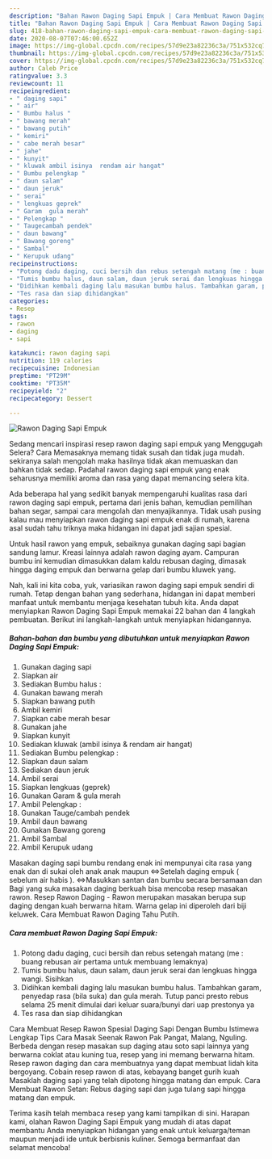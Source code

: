 ```yaml
---
description: "Bahan Rawon Daging Sapi Empuk | Cara Membuat Rawon Daging Sapi Empuk Yang Bikin Ngiler"
title: "Bahan Rawon Daging Sapi Empuk | Cara Membuat Rawon Daging Sapi Empuk Yang Bikin Ngiler"
slug: 418-bahan-rawon-daging-sapi-empuk-cara-membuat-rawon-daging-sapi-empuk-yang-bikin-ngiler
date: 2020-08-07T07:46:00.652Z
image: https://img-global.cpcdn.com/recipes/57d9e23a82236c3a/751x532cq70/rawon-daging-sapi-empuk-foto-resep-utama.jpg
thumbnail: https://img-global.cpcdn.com/recipes/57d9e23a82236c3a/751x532cq70/rawon-daging-sapi-empuk-foto-resep-utama.jpg
cover: https://img-global.cpcdn.com/recipes/57d9e23a82236c3a/751x532cq70/rawon-daging-sapi-empuk-foto-resep-utama.jpg
author: Caleb Price
ratingvalue: 3.3
reviewcount: 11
recipeingredient:
- " daging sapi"
- " air"
- " Bumbu halus "
- " bawang merah"
- " bawang putih"
- " kemiri"
- " cabe merah besar"
- " jahe"
- " kunyit"
- " kluwak ambil isinya  rendam air hangat"
- " Bumbu pelengkap "
- " daun salam"
- " daun jeruk"
- " serai"
- " lengkuas geprek"
- " Garam  gula merah"
- " Pelengkap "
- " Taugecambah pendek"
- " daun bawang"
- " Bawang goreng"
- " Sambal"
- " Kerupuk udang"
recipeinstructions:
- "Potong dadu daging, cuci bersih dan rebus setengah matang (me : buang rebusan air pertama untuk membuang lemaknya)"
- "Tumis bumbu halus, daun salam, daun jeruk serai dan lengkuas hingga wangi. Sisihkan"
- "Didihkan kembali daging lalu masukan bumbu halus. Tambahkan garam, penyedap rasa (bila suka) dan gula merah. Tutup panci presto rebus selama 25 menit dimulai dari keluar suara/bunyi dari uap prestonya ya"
- "Tes rasa dan siap dihidangkan"
categories:
- Resep
tags:
- rawon
- daging
- sapi

katakunci: rawon daging sapi 
nutrition: 119 calories
recipecuisine: Indonesian
preptime: "PT29M"
cooktime: "PT35M"
recipeyield: "2"
recipecategory: Dessert

---
```



![Rawon Daging Sapi Empuk](https://img-global.cpcdn.com/recipes/57d9e23a82236c3a/751x532cq70/rawon-daging-sapi-empuk-foto-resep-utama.jpg)

Sedang mencari inspirasi resep rawon daging sapi empuk yang Menggugah Selera? Cara Memasaknya memang tidak susah dan tidak juga mudah. sekiranya salah mengolah maka hasilnya tidak akan memuaskan dan bahkan tidak sedap. Padahal rawon daging sapi empuk yang enak seharusnya memiliki aroma dan rasa yang dapat memancing selera kita.

Ada beberapa hal yang sedikit banyak mempengaruhi kualitas rasa dari rawon daging sapi empuk, pertama dari jenis bahan, kemudian pemilihan bahan segar, sampai cara mengolah dan menyajikannya. Tidak usah pusing kalau mau menyiapkan rawon daging sapi empuk enak di rumah, karena asal sudah tahu triknya maka hidangan ini dapat jadi sajian spesial.

Untuk hasil rawon yang empuk, sebaiknya gunakan daging sapi bagian sandung lamur. Kreasi lainnya adalah rawon daging ayam. Campuran bumbu ini kemudian dimasukkan dalam kaldu rebusan daging, dimasak hingga daging empuk dan berwarna gelap dari bumbu kluwek yang.


Nah, kali ini kita coba, yuk, variasikan rawon daging sapi empuk sendiri di rumah. Tetap dengan bahan yang sederhana, hidangan ini dapat memberi manfaat untuk membantu menjaga kesehatan tubuh kita. Anda dapat menyiapkan Rawon Daging Sapi Empuk memakai 22 bahan dan 4 langkah pembuatan. Berikut ini langkah-langkah untuk menyiapkan hidangannya.

<!--inarticleads1-->

##### Bahan-bahan dan bumbu yang dibutuhkan untuk menyiapkan Rawon Daging Sapi Empuk:

1. Gunakan  daging sapi
1. Siapkan  air
1. Sediakan  Bumbu halus :
1. Gunakan  bawang merah
1. Siapkan  bawang putih
1. Ambil  kemiri
1. Siapkan  cabe merah besar
1. Gunakan  jahe
1. Siapkan  kunyit
1. Sediakan  kluwak (ambil isinya &amp; rendam air hangat)
1. Sediakan  Bumbu pelengkap :
1. Siapkan  daun salam
1. Sediakan  daun jeruk
1. Ambil  serai
1. Siapkan  lengkuas (geprek)
1. Gunakan  Garam &amp; gula merah
1. Ambil  Pelengkap :
1. Gunakan  Tauge/cambah pendek
1. Ambil  daun bawang
1. Gunakan  Bawang goreng
1. Ambil  Sambal
1. Ambil  Kerupuk udang


Masakan daging sapi bumbu rendang enak ini mempunyai cita rasa yang enak dan di sukai oleh anak anak maupun ⇔Setelah daging empuk ( sebelum air habis ). ⇔Masukkan santan dan bumbu secara bersamaan dan Bagi yang suka masakan daging berkuah bisa mencoba resep masakan rawon. Resep Rawon Daging - Rawon merupakan masakan berupa sup daging dengan kuah berwarna hitam. Warna gelap ini diperoleh dari biji keluwek. Cara Membuat Rawon Daging Tahu Putih. 

<!--inarticleads2-->

##### Cara membuat Rawon Daging Sapi Empuk:

1. Potong dadu daging, cuci bersih dan rebus setengah matang (me : buang rebusan air pertama untuk membuang lemaknya)
1. Tumis bumbu halus, daun salam, daun jeruk serai dan lengkuas hingga wangi. Sisihkan
1. Didihkan kembali daging lalu masukan bumbu halus. Tambahkan garam, penyedap rasa (bila suka) dan gula merah. Tutup panci presto rebus selama 25 menit dimulai dari keluar suara/bunyi dari uap prestonya ya
1. Tes rasa dan siap dihidangkan


Cara Membuat Resep Rawon Spesial Daging Sapi Dengan Bumbu Istimewa Lengkap Tips Cara Masak Seenak Rawon Pak Pangat, Malang, Nguling. Berbeda dengan resep masakan sup daging atau soto sapi lainnya yang berwarna coklat atau kuning tua, resep yang ini memang berwarna hitam. Resep rawon daging dan cara membuatnya yang dapat membuat lidah kita bergoyang. Cobain resep rawon di atas, kebayang banget gurih kuah Masaklah daging sapi yang telah dipotong hingga matang dan empuk. Cara Membuat Rawon Setan: Rebus daging sapi dan juga tulang sapi hingga matang dan empuk. 

Terima kasih telah membaca resep yang kami tampilkan di sini. Harapan kami, olahan Rawon Daging Sapi Empuk yang mudah di atas dapat membantu Anda menyiapkan hidangan yang enak untuk keluarga/teman maupun menjadi ide untuk berbisnis kuliner. Semoga bermanfaat dan selamat mencoba!
